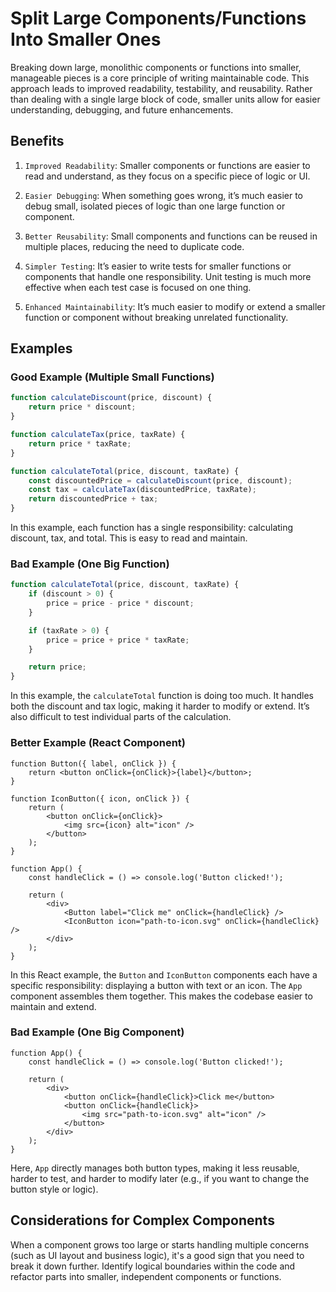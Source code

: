 # Split Large Components/Functions Into Smaller Ones

Breaking down large, monolithic components or functions into smaller, manageable pieces is a core principle of writing maintainable code. This approach leads to improved readability, testability, and reusability. Rather than dealing with a single large block of code, smaller units allow for easier understanding, debugging, and future enhancements.

## Benefits

1. `Improved Readability`: Smaller components or functions are easier to read and understand, as they focus on a specific piece of logic or UI.

2. `Easier Debugging`: When something goes wrong, it’s much easier to debug small, isolated pieces of logic than one large function or component.

3. `Better Reusability`: Small components and functions can be reused in multiple places, reducing the need to duplicate code.

4. `Simpler Testing`: It’s easier to write tests for smaller functions or components that handle one responsibility. Unit testing is much more effective when each test case is focused on one thing.

5. `Enhanced Maintainability`: It’s much easier to modify or extend a smaller function or component without breaking unrelated functionality.

## Examples

### Good Example (Multiple Small Functions)

```js
function calculateDiscount(price, discount) {
    return price * discount;
}

function calculateTax(price, taxRate) {
    return price * taxRate;
}

function calculateTotal(price, discount, taxRate) {
    const discountedPrice = calculateDiscount(price, discount);
    const tax = calculateTax(discountedPrice, taxRate);
    return discountedPrice + tax;
}
```

In this example, each function has a single responsibility: calculating discount, tax, and total. This is easy to read and maintain.

### Bad Example (One Big Function)

```js
function calculateTotal(price, discount, taxRate) {
    if (discount > 0) {
        price = price - price * discount;
    }

    if (taxRate > 0) {
        price = price + price * taxRate;
    }

    return price;
}
```

In this example, the `calculateTotal` function is doing too much. It handles both the discount and tax logic, making it harder to modify or extend. It’s also difficult to test individual parts of the calculation.

### Better Example (React Component)

```tsx
function Button({ label, onClick }) {
    return <button onClick={onClick}>{label}</button>;
}

function IconButton({ icon, onClick }) {
    return (
        <button onClick={onClick}>
            <img src={icon} alt="icon" />
        </button>
    );
}

function App() {
    const handleClick = () => console.log('Button clicked!');

    return (
        <div>
            <Button label="Click me" onClick={handleClick} />
            <IconButton icon="path-to-icon.svg" onClick={handleClick} />
        </div>
    );
}
```

In this React example, the `Button` and `IconButton` components each have a specific responsibility: displaying a button with text or an icon. The `App` component assembles them together. This makes the codebase easier to maintain and extend.

### Bad Example (One Big Component)

```tsx
function App() {
    const handleClick = () => console.log('Button clicked!');

    return (
        <div>
            <button onClick={handleClick}>Click me</button>
            <button onClick={handleClick}>
                <img src="path-to-icon.svg" alt="icon" />
            </button>
        </div>
    );
}
```

Here, `App` directly manages both button types, making it less reusable, harder to test, and harder to modify later (e.g., if you want to change the button style or logic).

## Considerations for Complex Components

When a component grows too large or starts handling multiple concerns (such as UI layout and business logic), it's a good sign that you need to break it down further. Identify logical boundaries within the code and refactor parts into smaller, independent components or functions.
